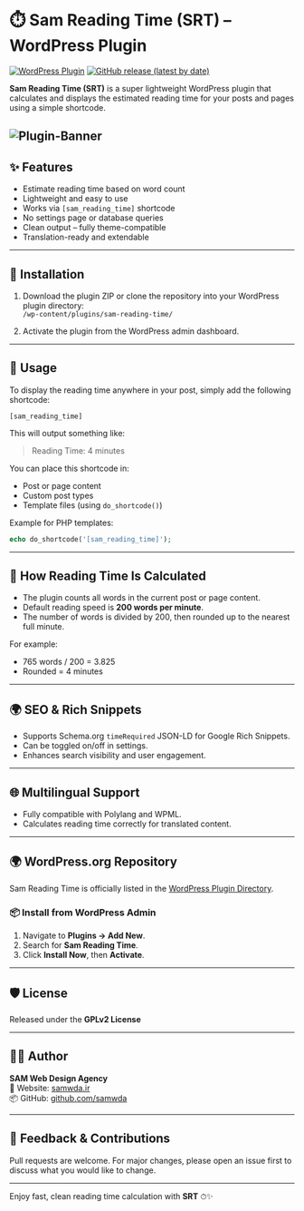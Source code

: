 # ⏱️ Sam Reading Time (SRT) – WordPress Plugin
[![WordPress Plugin](https://img.shields.io/wordpress/plugin/v/sam-reading-time.svg?style=flat-square)](https://wordpress.org/plugins/sam-reading-time/)
[![GitHub release (latest by date)](https://img.shields.io/github/v/release/samwda/srt?style=flat-square)](https://github.com/samwda/srt/releases)

**Sam Reading Time (SRT)** is a super lightweight WordPress plugin that calculates and displays the estimated reading time for your posts and pages using a simple shortcode.

![Plugin-Banner](https://ps.w.org/sam-reading-time/assets/banner-1544x500.png)
---

## ✨ Features

- Estimate reading time based on word count
- Lightweight and easy to use
- Works via `[sam_reading_time]` shortcode
- No settings page or database queries
- Clean output – fully theme-compatible
- Translation-ready and extendable

---

## 🔧 Installation

1. Download the plugin ZIP or clone the repository into your WordPress plugin directory:  
   `/wp-content/plugins/sam-reading-time/`

2. Activate the plugin from the WordPress admin dashboard.

---

## 🧩 Usage

To display the reading time anywhere in your post, simply add the following shortcode:

```
[sam_reading_time]
```

This will output something like:

> Reading Time: 4 minutes

You can place this shortcode in:

- Post or page content
- Custom post types
- Template files (using `do_shortcode()`)

Example for PHP templates:

```php
echo do_shortcode('[sam_reading_time]');
```

---

## 🧠 How Reading Time Is Calculated

- The plugin counts all words in the current post or page content.
- Default reading speed is **200 words per minute**.
- The number of words is divided by 200, then rounded up to the nearest full minute.

For example:

- 765 words / 200 = 3.825
- Rounded = 4 minutes

---

## 🌍 SEO & Rich Snippets

- Supports Schema.org `timeRequired` JSON-LD for Google Rich Snippets.
- Can be toggled on/off in settings.
- Enhances search visibility and user engagement.

---

## 🌐 Multilingual Support

- Fully compatible with Polylang and WPML.
- Calculates reading time correctly for translated content.

---

## 🌍 WordPress.org Repository

Sam Reading Time is officially listed in the [WordPress Plugin Directory](https://wordpress.org/plugins/sam-reading-time/).

### 📦 Install from WordPress Admin

1. Navigate to **Plugins → Add New**.
2. Search for **Sam Reading Time**.
3. Click **Install Now**, then **Activate**.

---

## 🛡 License

Released under the **GPLv2 License**  

---

## 👨‍💻 Author

**SAM Web Design Agency**  
🔗 Website: [samwda.ir](https://samwda.ir)  
📦 GitHub: [github.com/samwda](https://github.com/samwda)

---

## 💬 Feedback & Contributions

Pull requests are welcome. For major changes, please open an issue first to discuss what you would like to change.

---

Enjoy fast, clean reading time calculation with **SRT** ⏱✨
